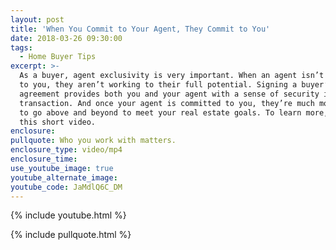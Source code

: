 ```yaml
---
layout: post
title: 'When You Commit to Your Agent, They Commit to You'
date: 2018-03-26 09:30:00
tags:
  - Home Buyer Tips
excerpt: >-
  As a buyer, agent exclusivity is very important. When an agent isn’t committed
  to you, they aren’t working to their full potential. Signing a buyer’s agency
  agreement provides both you and your agent with a sense of security in the
  transaction. And once your agent is committed to you, they’re much more likely
  to go above and beyond to meet your real estate goals. To learn more, watch
  this short video.
enclosure:
pullquote: Who you work with matters.
enclosure_type: video/mp4
enclosure_time:
use_youtube_image: true
youtube_alternate_image:
youtube_code: JaMdlQ6C_DM
---
```


{% include youtube.html %}

{% include pullquote.html %}